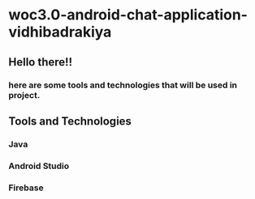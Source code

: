 # woc3.0-android-chat-application-vidhibadrakiya
## Hello there!!

### here are some tools and technologies that will be used in project.

## Tools and Technologies
### Java
### Android Studio
### Firebase
